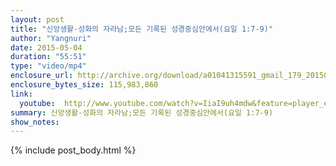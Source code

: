 ```yaml
---
layout: post
title: "신앙생활-성화의 자라남;모든 기록된 성경중심안에서(요일 1:7-9)"
author: "Yangnuri"
date: 2015-05-04
duration: "55:51"
type: "video/mp4"
enclosure_url: http://archive.org/download/a01041315591_gmail_179_201505/%EC%8B%A0%EC%95%99%EC%83%9D%ED%99%9C-%EC%84%B1%ED%99%94%EC%9D%98%20%EC%9E%90%EB%9D%BC%EB%82%A8;%EB%AA%A8%EB%93%A0%20%EA%B8%B0%EB%A1%9D%EB%90%9C%20%EC%84%B1%EA%B2%BD%EC%A4%91%EC%8B%AC%EC%95%88%EC%97%90%EC%84%9C(%EC%9A%94%EC%9D%BC1;7-9).mp4
enclosure_bytes_size: 115,983,860 
link:
  youtube:  http://www.youtube.com/watch?v=IiaI9uh4mdw&feature=player_embedded
summary: 신앙생활-성화의 자라남;모든 기록된 성경중심안에서(요일 1:7-9)
show_notes:
---
```


{% include post_body.html %}
